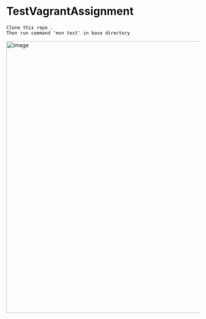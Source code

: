 # TestVagrantAssignment

```
Clone this repo .
Then run command 'mvn test' in base directory
```
<img width="709" alt="image" src="https://user-images.githubusercontent.com/120720836/208093807-94e32bd8-1458-4f7b-b12d-4ec636d9bb3c.png">
